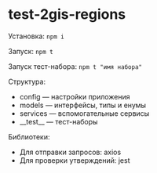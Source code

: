 # test-2gis-regions

Установка: `npm i`

Запуск: `npm t`

Запуск тест-набора: `npm t "имя набора"`

Структура:
- config — настройки приложения
- models — интерфейсы, типы и енумы
- services — вспомогательные сервисы
- \_\_test\_\_ — тест-наборы

Библиотеки:
- Для отправки запросов: axios
- Для проверки утверждений: jest